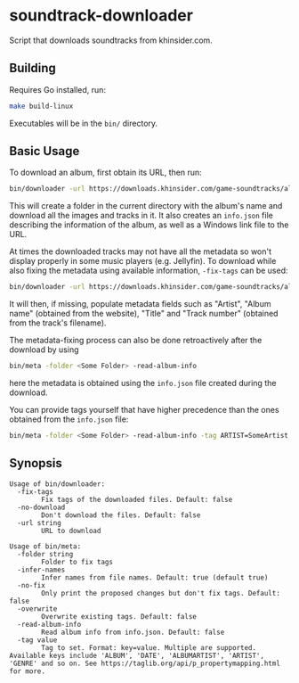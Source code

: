 # soundtrack-downloader

Script that downloads soundtracks from khinsider.com.

## Building

Requires Go installed, run:

```bash
make build-linux
```

Executables will be in the `bin/` directory.

## Basic Usage

To download an album, first obtain its URL, then run:

```bash
bin/downloader -url https://downloads.khinsider.com/game-soundtracks/album/<some-album>
```

This will create a folder in the current directory with the album's name and download all the images and tracks in it. It also creates an `info.json` file describing the information of the album, as well as a Windows link file to the URL.

At times the downloaded tracks may not have all the metadata so won't display properly in some music players (e.g. Jellyfin). To download while also fixing the metadata using available information, `-fix-tags` can be used:

```bash
bin/downloader -url https://downloads.khinsider.com/game-soundtracks/album/<some-album> -fix-tags
```

It will then, if missing, populate metadata fields such as "Artist", "Album name" (obtained from the website), "Title" and "Track number" (obtained from the track's filename).

The metadata-fixing process can also be done retroactively after the download by using

```bash
bin/meta -folder <Some Folder> -read-album-info
```

here the metadata is obtained using the `info.json` file created during the download.

You can provide tags yourself that have higher precedence than the ones obtained from the `info.json` file:

```bash
bin/meta -folder <Some Folder> -read-album-info -tag ARTIST=SomeArtist -tag ALBUM=SomeAlbum
```

## Synopsis

```
Usage of bin/downloader:
  -fix-tags
        Fix tags of the downloaded files. Default: false
  -no-download
        Don't download the files. Default: false
  -url string
        URL to download

Usage of bin/meta:
  -folder string
        Folder to fix tags
  -infer-names
        Infer names from file names. Default: true (default true)
  -no-fix
        Only print the proposed changes but don't fix tags. Default: false
  -overwrite
        Overwrite existing tags. Default: false
  -read-album-info
        Read album info from info.json. Default: false
  -tag value
        Tag to set. Format: key=value. Multiple are supported. Available keys include 'ALBUM', 'DATE', 'ALBUMARTIST', 'ARTIST', 'GENRE' and so on. See https://taglib.org/api/p_propertymapping.html for more.
```
